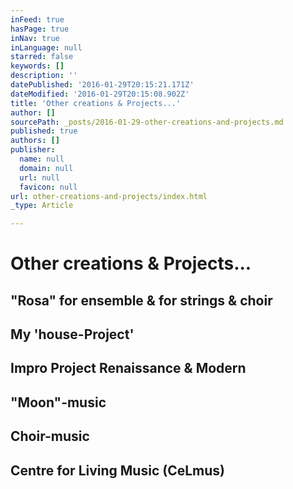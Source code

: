 ```yaml
---
inFeed: true
hasPage: true
inNav: true
inLanguage: null
starred: false
keywords: []
description: ''
datePublished: '2016-01-29T20:15:21.171Z'
dateModified: '2016-01-29T20:15:08.902Z'
title: 'Other creations & Projects...'
author: []
sourcePath: _posts/2016-01-29-other-creations-and-projects.md
published: true
authors: []
publisher:
  name: null
  domain: null
  url: null
  favicon: null
url: other-creations-and-projects/index.html
_type: Article

---
```

# Other creations & Projects...

## "Rosa" for ensemble & for strings & choir

## My 'house-Project'

## Impro Project Renaissance & Modern

## "Moon"-music

## Choir-music

## Centre for Living Music (CeLmus)